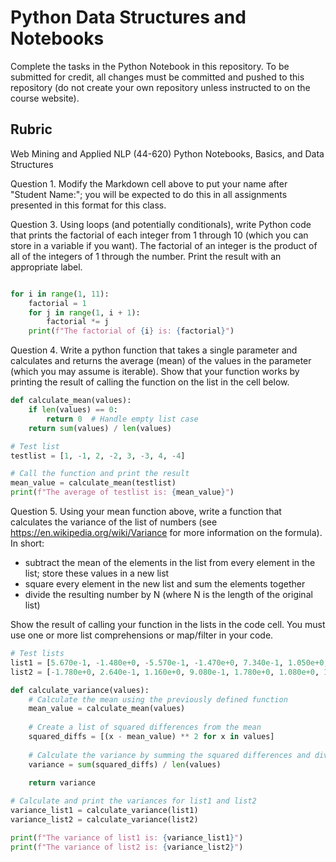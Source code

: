 # Python Data Structures and Notebooks

Complete the tasks in the Python Notebook in this repository.
To be submitted for credit, all changes must be committed and pushed to this repository (do not create your own repository unless instructed to on the course website).

## Rubric
Web Mining and Applied NLP (44-620)
Python Notebooks, Basics, and Data Structures

Question 1. Modify the Markdown cell above to put your name after "Student Name:"; you will be expected to do this in all assignments presented in this format for this class.


Question 3. Using loops (and potentially conditionals), write Python code that prints the factorial of each integer from 1 through 10 (which you can store in a variable if you want). The factorial of an integer is the product of all of the integers of 1 through the number. Print the result with an appropriate label.

```python

for i in range(1, 11):
    factorial = 1
    for j in range(1, i + 1):
        factorial *= j
    print(f"The factorial of {i} is: {factorial}")
```

Question 4. Write a python function that takes a single parameter and calculates and returns the average (mean) of the values in the parameter (which you may assume is iterable).  Show that your function works by printing the result of calling the function on the list in the cell below.  

```python
def calculate_mean(values):
    if len(values) == 0:
        return 0  # Handle empty list case
    return sum(values) / len(values)

# Test list
testlist = [1, -1, 2, -2, 3, -3, 4, -4]

# Call the function and print the result
mean_value = calculate_mean(testlist)
print(f"The average of testlist is: {mean_value}")
```
Question 5. Using your mean function above, write a function that calculates the variance of the list of numbers (see https://en.wikipedia.org/wiki/Variance for more information on the formula). In short:
* subtract the mean of the elements in the list from every element in the list; store these values in a new list
* square every element in the new list and sum the elements together
* divide the resulting number by N (where N is the length of the original list)

Show the result of calling your function in the lists in the code cell. You must use one or more list comprehensions or map/filter in your code.  

```python
# Test lists
list1 = [5.670e-1, -1.480e+0, -5.570e-1, -1.470e+0, 7.340e-1, 1.050e+0, 4.480e-1, 2.570e-1, -1.970e+0, -1.460e+0]
list2 = [-1.780e+0, 2.640e-1, 1.160e+0, 9.080e-1, 1.780e+0, 1.080e+0, 1.050e+0, -4.630e-2, 1.520e+0, 5.350e-1]

def calculate_variance(values):
    # Calculate the mean using the previously defined function
    mean_value = calculate_mean(values)
    
    # Create a list of squared differences from the mean
    squared_diffs = [(x - mean_value) ** 2 for x in values]
    
    # Calculate the variance by summing the squared differences and dividing by the length of the list
    variance = sum(squared_diffs) / len(values)
    
    return variance

# Calculate and print the variances for list1 and list2
variance_list1 = calculate_variance(list1)
variance_list2 = calculate_variance(list2)

print(f"The variance of list1 is: {variance_list1}")
print(f"The variance of list2 is: {variance_list2}")
```
